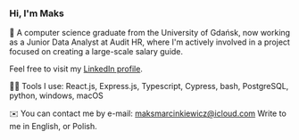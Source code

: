### Hi, I'm Maks 

:page_with_curl: A computer science graduate from the University of Gdańsk, now working as a Junior Data Analyst at Audit HR, where I'm actively involved in a project focused on creating a large-scale salary guide.

Feel free to visit my [LinkedIn profile](https://www.linkedin.com/in/maksmarcinkiewicz/).

👨‍💻 Tools I use: React.js, Express.js, Typescript, Cypress, bash, PostgreSQL, python, windows, macOS 

:envelope: You can contact me by e-mail: maksmarcinkiewicz@icloud.com Write to me in English, or Polish.
